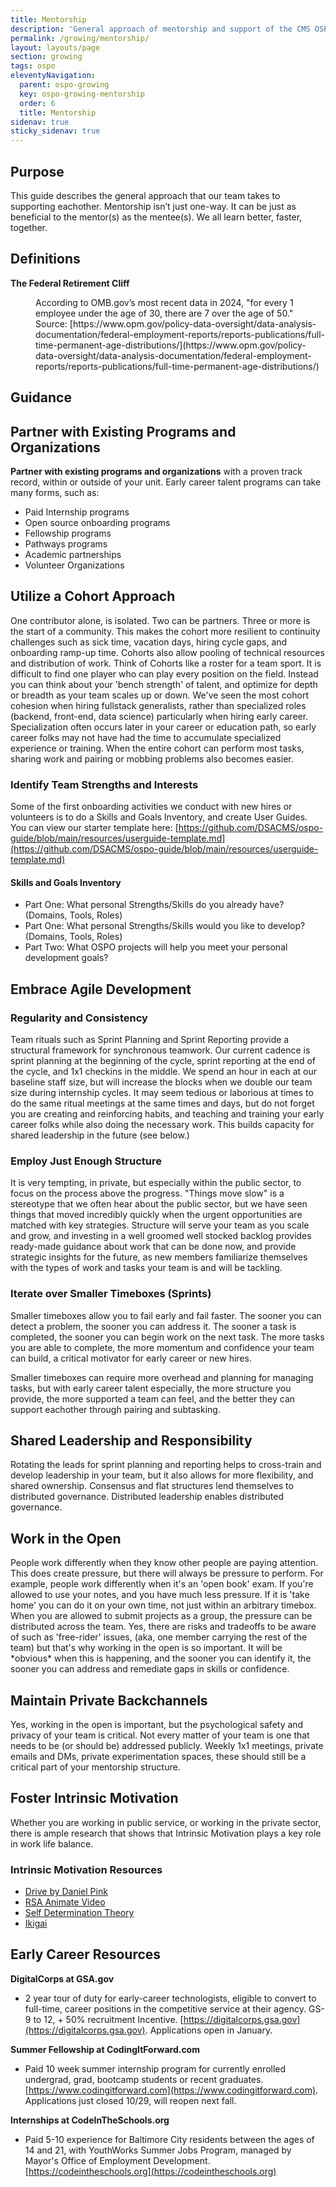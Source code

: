 ```yaml
---
title: Mentorship
description: 'General approach of mentorship and support of the CMS OSPO'
permalink: /growing/mentorship/
layout: layouts/page
section: growing
tags: ospo
eleventyNavigation:
  parent: ospo-growing
  key: ospo-growing-mentorship
  order: 6
  title: Mentorship
sidenav: true
sticky_sidenav: true
---
```


## Purpose

This guide describes the general approach that our team takes to supporting eachother. Mentorship isn’t just one-way. It can be just as beneficial to the mentor(s) as the mentee(s). We all learn better, faster, together.

## Definitions

**<dt>The Federal Retirement Cliff</dt>**

<dd>According to OMB.gov’s most recent data in 2024, "for every 1 employee under the age of 30, there are 7 over the age of 50." Source: [https://www.opm.gov/policy-data-oversight/data-analysis-documentation/federal-employment-reports/reports-publications/full-time-permanent-age-distributions/](https://www.opm.gov/policy-data-oversight/data-analysis-documentation/federal-employment-reports/reports-publications/full-time-permanent-age-distributions/)</dd>

## Guidance

## Partner with Existing Programs and Organizations

**Partner with existing programs and organizations** with a proven track record, within or outside of your unit. Early career talent programs can take many forms, such as:

- Paid Internship programs
- Open source onboarding programs
- Fellowship programs
- Pathways programs
- Academic partnerships
- Volunteer Organizations

## Utilize a Cohort Approach

One contributor alone, is isolated. Two can be partners. Three or more is the start of a community. This makes the cohort more resilient to continuity challenges such as sick time, vacation days, hiring cycle gaps, and onboarding ramp-up time. Cohorts also allow pooling of technical resources and distribution of work. Think of Cohorts like a roster for a team sport. It is difficult to find one player who can play every position on the field. Instead you can think about your 'bench strength' of talent, and optimize for depth or breadth as your team scales up or down. We've seen the most cohort cohesion when hiring fullstack generalists, rather than specialized roles (backend, front-end, data science) particularly when hiring early career. Specialization often occurs later in your career or education path, so early career folks may not have had the time to accumulate specialized experience or training. When the entire cohort can perform most tasks, sharing work and pairing or mobbing problems also becomes easier.

### Identify Team Strengths and Interests

Some of the first onboarding activities we conduct with new hires or volunteers is to do a Skills and Goals Inventory, and create User Guides. You can view our starter template here: [https://github.com/DSACMS/ospo-guide/blob/main/resources/userguide-template.md](https://github.com/DSACMS/ospo-guide/blob/main/resources/userguide-template.md)

#### Skills and Goals Inventory

- Part One: What personal Strengths/Skills do you already have? (Domains, Tools, Roles)
- Part One: What personal Strengths/Skills would you like to develop? (Domains, Tools, Roles)
- Part Two: What OSPO projects will help you meet your personal development goals?

## Embrace Agile Development

### Regularity and Consistency

Team rituals such as Sprint Planning and Sprint Reporting provide a structural framework for synchronous teamwork. Our current cadence is sprint planning at the beginning of the cycle, sprint reporting at the end of the cycle, and 1x1 checkins in the middle. We spend an hour in each at our baseline staff size, but will increase the blocks when we double our team size during internship cycles. It may seem tedious or laborious at times to do the same ritual meetings at the same times and days, but do not forget you are creating and reinforcing habits, and teaching and training your early career folks while also doing the necessary work. This builds capacity for shared leadership in the future (see below.)

### Employ Just Enough Structure

It is very tempting, in private, but especially within the public sector, to focus on the process above the progress. "Things move slow" is a stereotype that we often hear about the public sector, but we have seen things that moved incredibly quickly when the urgent opportunities are matched with key strategies. Structure will serve your team as you scale and grow, and investing in a well groomed well stocked backlog provides ready-made guidance about work that can be done now, and provide strategic insights for the future, as new members familiarize themselves with the types of work and tasks your team is and will be tackling.

### Iterate over Smaller Timeboxes (Sprints)

Smaller timeboxes allow you to fail early and fail faster. The sooner you can detect a problem, the sooner you can address it. The sooner a task is completed, the sooner you can begin work on the next task. The more tasks you are able to complete, the more momentum and confidence your team can build, a critical motivator for early career or new hires.

Smaller timeboxes can require more overhead and planning for managing tasks, but with early career talent especially, the more structure you provide, the more supported a team can feel, and the better they can support eachother through pairing and subtasking.

## Shared Leadership and Responsibility

Rotating the leads for sprint planning and reporting helps to cross-train and develop leadership in your team, but it also allows for more flexibility, and shared ownership. Consensus and flat structures lend themselves to distributed governance. Distributed leadership enables distributed governance.

## Work in the Open

People work differently when they know other people are paying attention. This does create pressure, but there will always be pressure to perform. For example, people work differently when it's an 'open book' exam. If you're allowed to use your notes, and you have much less pressure. If it is 'take home' you can do it on your own time, not just within an arbitrary timebox. When you are allowed to submit projects as a group, the pressure can be distributed across the team. Yes, there are risks and tradeoffs to be aware of such as 'free-rider' issues, (aka, one member carrying the rest of the team) but that's why working in the open is so important. It will be \*obvious\* when this is happening, and the sooner you can identify it, the sooner you can address and remediate gaps in skills or confidence.

## Maintain Private Backchannels

Yes, working in the open is important, but the psychological safety and privacy of your team is critical. Not every matter of your team is one that needs to be (or should be) addressed publicly. Weekly 1x1 meetings, private emails and DMs, private experimentation spaces, these should still be a critical part of your mentorship structure.

## Foster Intrinsic Motivation

Whether you are working in public service, or working in the private sector, there is ample research that shows that Intrinsic Motivation plays a key role in work life balance.

### Intrinsic Motivation Resources

- [Drive by Daniel Pink](https://en.wikipedia.org/wiki/Drive:_The_Surprising_Truth_About_What_Motivates_Us)
- [RSA Animate Video](https://www.youtube.com/watch?v=u6XAPnuFjJc)
- [Self Determination Theory](https://en.wikipedia.org/wiki/Self-determination_theory)
- [Ikigai](https://en.wikipedia.org/wiki/Ikigai)

## Early Career Resources

**DigitalCorps at GSA.gov**

- 2 year tour of duty for early-career technologists, eligible to convert to full-time, career positions in the competitive service at their agency. GS-9 to 12, \+ 50% recruitment Incentive. [https://digitalcorps.gsa.gov](https://digitalcorps.gsa.gov). Applications open in January.

**Summer Fellowship at CodingItForward.com**

- Paid 10 week summer internship program for currently enrolled undergrad, grad, bootcamp students or recent graduates. [https://www.codingitforward.com](https://www.codingitforward.com). Applications just closed 10/29, will reopen next fall.

**Internships at CodeInTheSchools.org**

- Paid 5-10 experience for Baltimore City residents between the ages of 14 and 21, with YouthWorks Summer Jobs Program, managed by Mayor's Office of Employment Development. [https://codeintheschools.org](https://codeintheschools.org)
